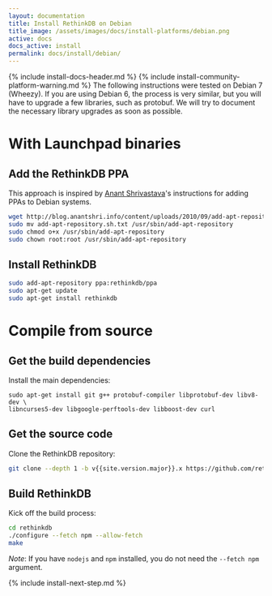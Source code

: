 ```yaml
---
layout: documentation
title: Install RethinkDB on Debian
title_image: /assets/images/docs/install-platforms/debian.png
active: docs
docs_active: install
permalink: docs/install/debian/
---
```

{% include install-docs-header.md %}
{% include install-community-platform-warning.md %}
The following instructions were tested on Debian 7 (Wheezy).
If you are using Debian 6, the process is very similar, but you will have to
upgrade a few libraries, such as protobuf.  We will try to document the
necessary library upgrades as soon as possible.

# With Launchpad binaries #

## Add the RethinkDB PPA ##
This approach is inspired by [Anant
Shrivastava](http://blog.anantshri.info/howto-add-ppa-in-debian/)'s
instructions for adding PPAs to Debian systems.

```bash
wget http://blog.anantshri.info/content/uploads/2010/09/add-apt-repository.sh.txt
sudo mv add-apt-repository.sh.txt /usr/sbin/add-apt-repository
sudo chmod o+x /usr/sbin/add-apt-repository
sudo chown root:root /usr/sbin/add-apt-repository
```

## Install RethinkDB ##
```bash
sudo add-apt-repository ppa:rethinkdb/ppa
sudo apt-get update
sudo apt-get install rethinkdb
```

# Compile from source #

## Get the build dependencies ##

Install the main dependencies:

```
sudo apt-get install git g++ protobuf-compiler libprotobuf-dev libv8-dev \
libncurses5-dev libgoogle-perftools-dev libboost-dev curl
```

## Get the source code ##

Clone the RethinkDB repository:

```bash
git clone --depth 1 -b v{{site.version.major}}.x https://github.com/rethinkdb/rethinkdb.git
```

## Build RethinkDB ##

Kick off the build process:

```bash
cd rethinkdb
./configure --fetch npm --allow-fetch
make
```

_Note_: If you have `nodejs` and `npm` installed, you do not need the `--fetch npm` argument.

{% include install-next-step.md %}
